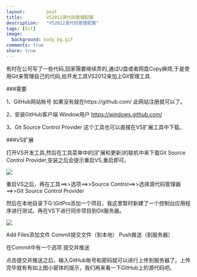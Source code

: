 ```yaml
---
layout:        post
title:         VS2012源代码管理配置
description:   "VS2012源代码管理配置"
tags: [Git]
image:
  background: body_bg.gif
comments: true
share: true
---
```


有时在公司写了一些代码,回家需要继续弄的,通过U盘或者网盘Copy麻烦,于是使用Git来管理自己的代码,给开发工具VS2012来加上Git管理工具.

    
<!--more-->

###需要

1、GitHub网站帐号 如果没有就在https://github.com/ 此网站注册就可以了。

2、安装GitHub客户端 Window用户 https://windows.github.com/

3、Git Source Control Provider 这个工具也可以直接在VS扩展工具中下载。

###VS扩展

打开VS开发工具,然后在工具菜单中的[扩展和更新]的联机中来下载Git Source Control Provider,安装之后会提示重启VS,重启即可。

<img src="http://images.cnblogs.com/cnblogs_com/hedgerow/628038/o_QQ%e6%88%aa%e5%9b%be20141231141002.png"/>

重启VS之后，再在工具==>>选项==>>Source Control==>>选择源代码管理器==>>Git Source Control Provider

然后在本地目录下G:\GitPro添加一个项目，我这里暂时新建了一个控制台应用程序进行测试。再在VS下进行同步项目到Git服务器。

<img src="http://images.cnblogs.com/cnblogs_com/hedgerow/628038/o_QQ%e6%88%aa%e5%9b%be20141231141455.png" />

Add Files添加文件  Commit提交文件（到本地） Push推送（到服务器）

在Commit中有一个选项 提交并推送

点击提交并推送之后，输入GitHub账号和密码就可以进行上传到服务器了。上传完毕就有有如上图小窗体的提示，我们再来看一下GitHub上的源代码吧。

